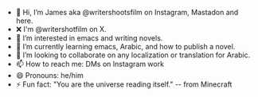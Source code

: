 - 👋 Hi, I’m James aka @writershootsfilm on Instagram, Mastadon and here.
- ❌ I'm @writershotfilm on X.
- 👀 I’m interested in emacs and writing novels.
- 🌱 I’m currently learning emacs, Arabic, and how to publish a novel.
- 💞️ I’m looking to collaborate on any localization or translation for Arabic.
- 📫 How to reach me: DMs on Instagram work
- 😄 Pronouns: he/him
- ⚡ Fun fact: "You are the universe reading itself." -- from Minecraft

<!---
writershootsfilm/writershootsfilm is a ✨ special ✨ repository because its `README.md` (this file) appears on your GitHub profile.
You can click the Preview link to take a look at your changes.
--->
